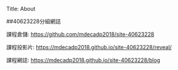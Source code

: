 Title: About

##40623228分組網誌

課程倉儲: <a href="https://github.com/mdecadp2018/site-40623228">https://github.com/mdecadp2018/site-40623228</a>

課程投影片: <a href="https://mdecadp2018.github.io/site-40623228/reveal/">https://mdecadp2018.github.io/site-40623228/reveal/</a>

課程網誌: <a href="https://mdecadp2018.github.io/site-40623228/blog">https://mdecadp2018.github.io/site-40623228/blog</a>





